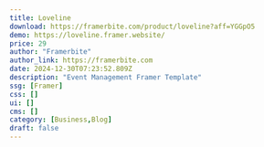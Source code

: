 ```yaml
---
title: Loveline
download: https://framerbite.com/product/loveline?aff=YGGpO5
demo: https://loveline.framer.website/
price: 29
author: "Framerbite"
author_link: https://framerbite.com
date: 2024-12-30T07:23:52.809Z
description: "Event Management Framer Template"
ssg: [Framer]
css: []
ui: []
cms: []
category: [Business,Blog]
draft: false
---
```

